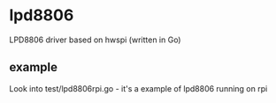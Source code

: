 # lpd8806
LPD8806 driver based on hwspi (written in Go)

## example
Look into test/lpd8806rpi.go - it's a example of lpd8806 running on rpi



